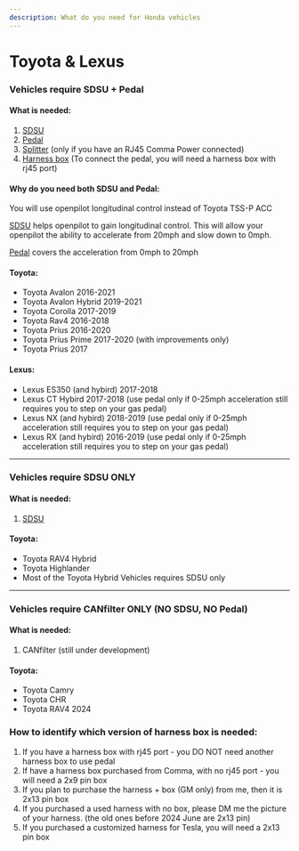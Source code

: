 ```yaml
---
description: What do you need for Honda vehicles
---
```


# Toyota & Lexus

### Vehicles require SDSU + Pedal

#### What is needed:

1. [SDSU](../beartech/sdsu-description-and-installation-guide.md)
2. [Pedal](../beartech/comma-pedal-description-and-installation-guide.md)
3. [Splitter](../beartech/obd-power-and-splitter-description.md) (only if you have an RJ45 Comma Power connected)
4. [Harness box](../beartech/harness-and-harness-box-description.md) (To connect the pedal, you will need a harness box with rj45 port)

#### Why do you need both SDSU and Pedal:

You will use openpilot longitudinal control instead of Toyota TSS-P ACC

[SDSU](../beartech/sdsu-description-and-installation-guide.md) helps openpilot to gain longitudinal control. This will allow your openpilot the ability to accelerate from 20mph and slow down to 0mph.

[Pedal](../beartech/comma-pedal-description-and-installation-guide.md) covers the acceleration from 0mph to 20mph

#### Toyota:

* Toyota Avalon 2016-2021
* Toyota Avalon Hybrid 2019-2021
* Toyota Corolla 2017-2019
* Toyota Rav4 2016-2018
* Toyota Prius 2016-2020
* Toyota Prius Prime 2017-2020 (with improvements only)
* Toyota Prius 2017

#### **Lexus:**

* Lexus ES350 (and hybird)  2017-2018
* Lexus CT Hybird 2017-2018 (use pedal only if 0-25mph acceleration still requires you to step on your gas pedal)
* Lexus NX  (and hybird) 2018-2019 (use pedal only if 0-25mph acceleration still requires you to step on your gas pedal)
* Lexus RX  (and hybird) 2016-2019 (use pedal only if 0-25mph acceleration still requires you to step on your gas pedal)

***

### Vehicles require SDSU ONLY

#### What is needed:

1. [SDSU](../beartech/sdsu-description-and-installation-guide.md)

#### Toyota:

* Toyota RAV4 Hybrid&#x20;
* Toyota Highlander&#x20;
* Most of the Toyota Hybrid Vehicles requires SDSU only

***

### Vehicles require CANfilter ONLY (NO SDSU, NO Pedal)

#### What is needed:

1. CANfilter (still under development)

#### Toyota:

* Toyota Camry
* Toyota CHR
* Toyota RAV4 2024

### How to identify which version of harness box is needed:

1. If you have a harness box with rj45 port - you DO NOT need another harness box to use pedal
2. If have a harness box purchased from Comma, with no rj45 port - you will need a 2x9 pin box
3. If you plan to purchase the harness + box (GM only) from me, then it is 2x13 pin box
4. If you purchased a used harness with no box, please DM me the picture of your harness. (the old ones before 2024 June are 2x13 pin)
5. If you purchased a customized harness for Tesla, you will need a 2x13 pin box
